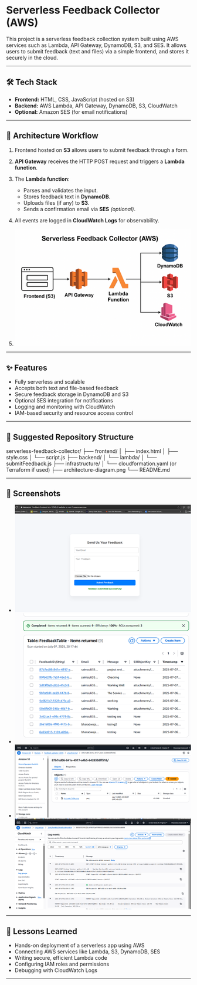 # Serverless Feedback Collector (AWS)

This project is a serverless feedback collection system built using AWS services such as Lambda, API Gateway, DynamoDB, S3, and SES. It allows users to submit feedback (text and files) via a simple frontend, and stores it securely in the cloud.

---

## 🛠️ Tech Stack

- **Frontend:** HTML, CSS, JavaScript (hosted on S3)
- **Backend:** AWS Lambda, API Gateway, DynamoDB, S3, CloudWatch
- **Optional:** Amazon SES (for email notifications)

---

## 🚀 Architecture Workflow

1. Frontend hosted on **S3** allows users to submit feedback through a form.
2. **API Gateway** receives the HTTP POST request and triggers a **Lambda function**.
3. The **Lambda function**:
   - Parses and validates the input.
   - Stores feedback text in **DynamoDB**.
   - Uploads files (if any) to **S3**.
   - Sends a confirmation email via **SES** *(optional)*.
4. All events are logged in **CloudWatch Logs** for observability.

5. ![Architecture Diagram](architecture-diagram.png)

---

## ✨ Features

- Fully serverless and scalable
- Accepts both text and file-based feedback
- Secure feedback storage in DynamoDB and S3
- Optional SES integration for notifications
- Logging and monitoring with CloudWatch
- IAM-based security and resource access control

---

## 📁 Suggested Repository Structure

serverless-feedback-collector/
├── frontend/
│   ├── index.html
│   ├── style.css
│   └── script.js
├── backend/
│   └── lambda/
│       └── submitFeedback.js
├── infrastructure/
│   └── cloudformation.yaml (or Terraform if used)
├── architecture-diagram.png
└── README.md



---
## 📸 Screenshots
- ![Feedback form UI](image.png)
- ![DynamoDB table entries](image-1.png)
- ![S3 file uploads](image-2.png)
- ![CloudWatch log sample](image-3.png)


---

## 🧠 Lessons Learned

- Hands-on deployment of a serverless app using AWS
- Connecting AWS services like Lambda, S3, DynamoDB, SES
- Writing secure, efficient Lambda code
- Configuring IAM roles and permissions
- Debugging with CloudWatch Logs

---



